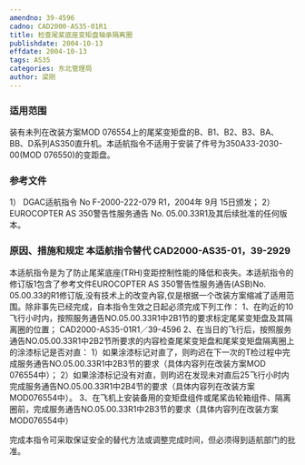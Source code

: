```yaml
---
amendno: 39-4596
cadno: CAD2000-AS35-01R1
title: 检查尾桨底座变矩盘轴承隔离圈
publishdate: 2004-10-13
effdate: 2004-10-13
tags: AS35
categories: 东北管理局
author: 梁刚
---
```


### 适用范围 
装有未列在改装方案MOD 076554上的尾桨变矩盘的B、B1、B2、B3、BA、BB、D系列AS350直升机。本适航指令不适用于安装了件号为350A33-2030-00(MOD 076550)的变距盘。

<!--more-->
### 参考文件
1） DGAC适航指令 No F-2000-222-079 R1，2004年 9月 15日颁发； 
2） EUROCOPTER AS 350警告性服务通告 No. 05.00.33R1及其后续批准的任何版本。

### 原因、措施和规定 本适航指令替代 CAD2000-AS35-01，39-2929
本适航指令是为了防止尾桨底座(TRH)变距控制性能的降低和丧失。本适航指令的修订版1包含了参考文件EUROCOPTER AS 350警告性服务通告(ASB)No. 05.00.33的R1修订版,没有技术上的改变內容,仅是根据一个改装方案缩减了适用范围。除非事先已经完成，自本指令生效之日起必须完成下列工作： 1、在昀近的10飞行小时内，按照服务通告NO.05.00.33R1中2B1节的要求标定尾桨变矩盘及其隔离圈的位置；
  CAD2000-AS35-01R1／39-4596
2、在当日的飞行后，按照服务通告NO.05.00.33R1中2B2节所要求的内容检查尾桨变矩盘和尾桨变矩盘隔离圈上的涂漆标记是否对直： 
  1）如果涂漆标记对直了，则昀迟在下一次的T检过程中完成服务通告NO.05.00.33R1中2B3节的要求（具体内容列在改装方案MOD 076554中）； 
  2）如果涂漆标记没有对直，则昀迟在发现未对直后25飞行小时内完成服务通告NO.05.00.33R1中2B4节的要求（具体内容列在改装方案MOD076554中）。 3、在飞机上安装备用的变矩盘组件或尾桨齿轮箱组件、隔离圈前，完成服务通告NO.05.00.33R1中2B3节的要求（具体内容列在改装方案MOD076554中） 

完成本指令可采取保证安全的替代方法或调整完成时间，但必须得到适航部门的批准。
